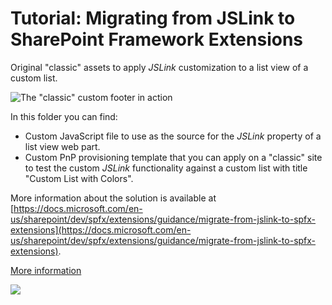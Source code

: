 # Tutorial: Migrating from JSLink to SharePoint Framework Extensions

Original "classic" assets to apply _JSLink_ customization to a list view of a custom list.

![The "classic" custom footer in action](../images/jslink-field-output.png)

In this folder you can find:
- Custom JavaScript file to use as the source for the _JSLink_ property of a list view web part.
- Custom PnP provisioning template that you can apply on a "classic" site to test the custom _JSLink_ functionality against a custom list with title "Custom List with Colors".

More information about the solution is available at [https://docs.microsoft.com/en-us/sharepoint/dev/spfx/extensions/guidance/migrate-from-jslink-to-spfx-extensions](https://docs.microsoft.com/en-us/sharepoint/dev/spfx/extensions/guidance/migrate-from-jslink-to-spfx-extensions).

[More information](../README.md)

<img src="https://telemetry.sharepointpnp.com/sp-dev-fx-extensions/tutorial-migrate-jslink/01" />